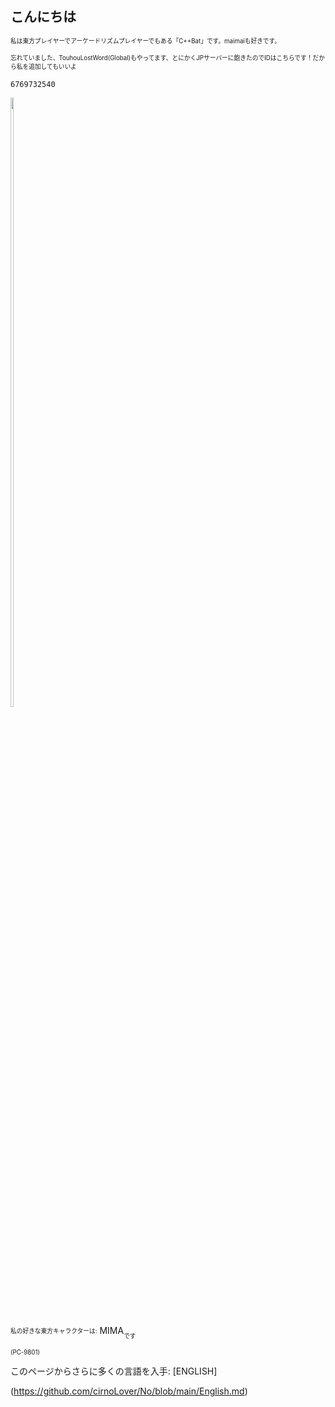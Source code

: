 ## こんにちは
<sub><sup>私は東方プレイヤーでアーケードリズムプレイヤーでもある「C++Bat」です。maimaiも好きです。</sup></sub>

<sub><sub>忘れていました、TouhouLostWord(Global)もやってます、とにかくJPサーバーに飽きたのでIDはこちらです！だから私を追加してもいいよ</sub></sub>

```
6769732540
```
<img src="https://cdn.discordapp.com/emojis/940075136525139998.png" width=10% height=50%>

<sub><sup>私の好きな東方キャラクターは:</sup></sub>
 MIMA<sub><sub>です</sub></sub> 

<sub><sup>(PC-9801)</sup></sub>

このページからさらに多くの言語を入手:
[ENGLISH]

(https://github.com/cirnoLover/No/blob/main/English.md)
